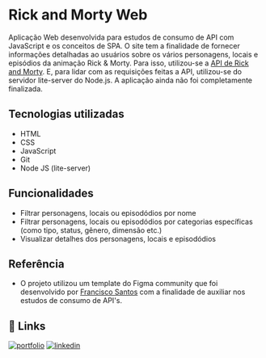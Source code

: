 
# Rick and Morty Web

Aplicação Web desenvolvida para estudos de consumo de API com JavaScript e os conceitos de SPA. O site tem a finalidade de fornecer informações detalhadas ao usuários sobre os vários personagens, locais e episódios da animação Rick & Morty. Para isso, utilizou-se a [API de Rick and Morty](https://rickandmortyapi.com/). E, para lidar com as requisições feitas a API, utilizou-se do servidor lite-server do Node.js.
A aplicação ainda não foi completamente finalizada.


## Tecnologias utilizadas

- HTML
- CSS
- JavaScript
- Git
- Node JS (lite-server)


## Funcionalidades

- Filtrar personagens, locais ou episodódios por nome
- Filtrar personagens, locais ou episodódios por categorias específicas (como tipo, status, gênero, dimensão etc.)
- Visualizar detalhes dos personagens, locais e episodódios


## Referência

 - O projeto utilizou um template do Figma community que foi desenvolvido por [Francisco Santos](https://www.figma.com/community/file/979477099633946456/rick-and-morty-web-responsive?searchSessionId=lu7pgkof-qq93zi5pe8) com a finalidade de auxiliar nos estudos de consumo de API's.



## 🔗 Links
[![portfolio](https://img.shields.io/badge/my_portfolio-000?style=for-the-badge&logo=ko-fi&logoColor=white)](https://github.com/Vanilson11)
[![linkedin](https://img.shields.io/badge/linkedin-0B66C2?style=for-the-badge&logo=linkedin&logoColor=white)](https://www.linkedin.com/in/vanilson-sousa11/)